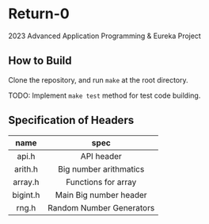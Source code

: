 # Return-0
2023 Advanced Application Programming &amp; Eureka Project

## How to Build
Clone the repository, and run `make` at the root directory.

TODO: Implement `make test` method for test code building.

## Specification of Headers
|name|spec|
|:---:|:---:|
|api.h|API header|
|arith.h|Big number arithmatics|
|array.h|Functions for array|
|bigint.h|Main Big number header|
|rng.h|Random Number Generators|

